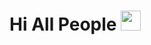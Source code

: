 # Hi All People <img src="https://github.com/blackcater/blackcater/raw/main/images/Hi.gif" height="32"/></h1>
